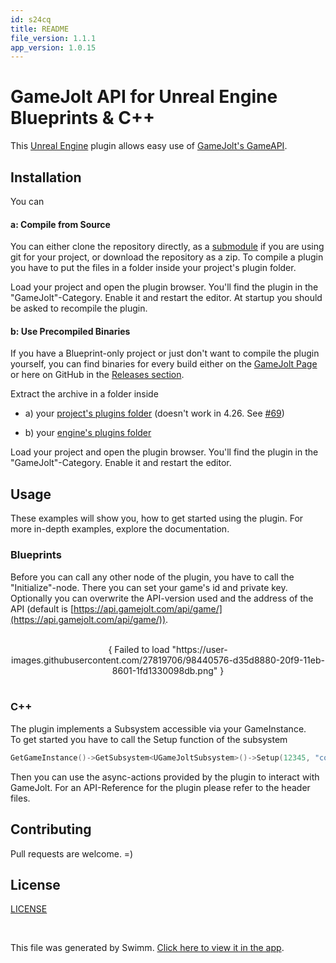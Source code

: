 ```yaml
---
id: s24cq
title: README
file_version: 1.1.1
app_version: 1.0.15
---
```


# GameJolt API for Unreal Engine Blueprints & C++

This [Unreal Engine](https://www.unrealengine.com/) plugin allows easy use of [GameJolt's GameAPI](https://gamejolt.com/game-api).

## Installation

You can

#### a: Compile from Source

You can either clone the repository directly, as a [submodule](https://git-scm.com/book/de/v2/Git-Tools-Submodule) if you are using git for your project, or download the repository as a zip. To compile a plugin you have to put the files in a folder inside your project's plugin folder.

Load your project and open the plugin browser. You'll find the plugin in the "GameJolt"-Category. Enable it and restart the editor. At startup you should be asked to recompile the plugin.

#### b: Use Precompiled Binaries

If you have a Blueprint-only project or just don't want to compile the plugin yourself, you can find binaries for every build either on the [GameJolt Page](https://gamejolt.com/games/gjapi-bp/318270) or here on GitHub in the [Releases section](https://github.com/freezernick/ue-gjapi-core/releases).

Extract the archive in a folder inside

*   a) your [project's plugins folder](https://docs.unrealengine.com/4.27/en-US/ProductionPipelines/Plugins/#pluginfolders) (doesn't work in 4.26. See <a href="https://github.com/freezernick/ue-gjapi-core/issues/69">#69</a>)
    
*   b) your [engine's plugins folder](https://docs.unrealengine.com/4.27/en-US/ProductionPipelines/Plugins/#pluginfolders)
    

Load your project and open the plugin browser. You'll find the plugin in the "GameJolt"-Category. Enable it and restart the editor.

## Usage

These examples will show you, how to get started using the plugin. For more in-depth examples, explore the documentation.

### Blueprints

Before you can call any other node of the plugin, you have to call the "Initialize"-node. There you can set your game's id and private key. Optionally you can overwrite the API-version used and the address of the API (default is [https://api.gamejolt.com/api/game/](https://api.gamejolt.com/api/game/)).

<br/>

<div align="center">{ Failed to load "https://user-images.githubusercontent.com/27819706/98440576-d35d8880-20f9-11eb-8601-1fd1330098db.png" }</div>

<br/>

### C++

The plugin implements a Subsystem accessible via your GameInstance.<br/>
To get started you have to call the Setup function of the subsystem

```cpp
GetGameInstance()->GetSubsystem<UGameJoltSubsystem>()->Setup(12345, "coolPrivateKey");
```

Then you can use the async-actions provided by the plugin to interact with GameJolt. For an API-Reference for the plugin please refer to the header files.

## Contributing

Pull requests are welcome. =)

## License

[LICENSE](license.0w975.sw.md)

<br/>

This file was generated by Swimm. [Click here to view it in the app](https://app.swimm.io/repos/Z2l0aHViJTNBJTNBdWUtZ2phcGktY29yZSUzQSUzQWZyZWV6ZXJuaWNr/docs/s24cq).
